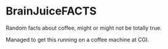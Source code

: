 # BrainJuiceFACTS
Random facts about coffee, might or might not be totally true.

Managed to get this running on a coffee machine at CGI.
